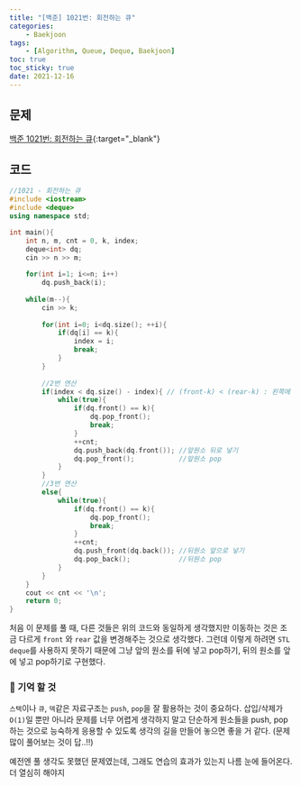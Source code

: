 ```yaml
---
title: "[백준] 1021번: 회전하는 큐"
categories:
    - Baekjoon
tags:
    - [Algorithm, Queue, Deque, Baekjoon]
toc: true
toc_sticky: true
date: 2021-12-16
---
```


## 문제


[백준 1021번: 회전하는 큐](https://www.acmicpc.net/problem/1021){:target="_blank"}


## 코드

```cpp
//1021 - 회전하는 큐
#include <iostream>
#include <deque>
using namespace std;

int main(){
    int n, m, cnt = 0, k, index;
    deque<int> dq;
    cin >> n >> m;
    
    for(int i=1; i<=n; i++)
        dq.push_back(i);
    
    while(m--){
        cin >> k;
        
        for(int i=0; i<dq.size(); ++i){
            if(dq[i] == k){
                index = i;
                break;
            }
        }
        
        //2번 연산
        if(index < dq.size() - index){ // (front-k) < (rear-k) : 왼쪽에 더 가까움
            while(true){
                if(dq.front() == k){
                    dq.pop_front();
                    break;
                }
                ++cnt;
                dq.push_back(dq.front()); //앞원소 뒤로 넣기
                dq.pop_front();           //앞원소 pop
            }
        }
        //3번 연산
        else{
            while(true){
                if(dq.front() == k){
                    dq.pop_front();
                    break;
                }
                ++cnt;
                dq.push_front(dq.back()); //뒤원소 앞으로 넣기
                dq.pop_back();            //뒤원소 pop
            }
        }
    }
    cout << cnt << '\n';
    return 0;
}

``` 


처음 이 문제를 풀 때, 다른 것들은 위의 코드와 동일하게 생각했지만 이동하는 것은 조금 다르게 `front` 와 `rear` 값을 변경해주는 것으로 생각했다. 그런데 이렇게 하려면 `STL deque`를 사용하지 못하기 때문에 그냥 앞의 원소를 뒤에 넣고 pop하기, 뒤의 원소를 앞에 넣고 pop하기로 구현했다.

### 🍒 기억 할 것
`스택`이나 `큐`, `덱`같은 자료구조는 `push`, `pop`을 잘 활용하는 것이 중요하다. 삽입/삭제가 `O(1)`일 뿐만 아니라 문제를 너무 어렵게 생각하지 말고 단순하게 원소들을 push, pop하는 것으로 능숙하게 응용할 수 있도록 생각의 길을 만들어 놓으면 좋을 거 같다. (문제 많이 풀어보는 것이 답..!!)


예전엔 풀 생각도 못했던 문제였는데, 그래도 연습의 효과가 있는지 나름 눈에 들어온다. 더 열심히 해야지